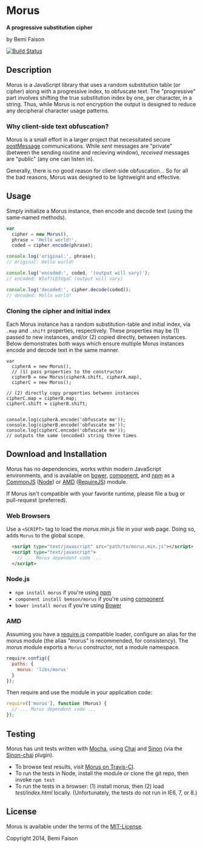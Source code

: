 # Morus

**A progressive substitution cipher**

by Bemi Faison

[![Build Status](https://travis-ci.org/bemson/morus.png?branch=master)](https://travis-ci.org/bemson/morus)


## Description

Morus is a JavaScript library that uses a random substitution table (or cipher) along with a progressive index, to obfuscate text. The "progressive" part involves shifting the true substitution index by one, per character, in a string. Thus, while Morus is _not_ encryption the output is designed to reduce any decipheral character usage patterns.

### Why client-side text obfuscation?

Morus is a small effort in a larger project that necessitated secure [postMessage](https://developer.mozilla.org/en-US/docs/Web/API/Window.postMessage) communications. While _sent_ messages are "private" (between the sending routine and recieving window), _received_ messages are "public" (any one can listen in).

Generally, there is no good reason for client-side obfuscation... So for all the bad reasons, Morus was designed to be lightweight and effective.


## Usage

Simply initialize a Morus instance, then encode and decode text (using the same-named methods).

```js
var
  cipher = new Morus(),
  phrase = 'Hello world!',
  coded = cipher.encode(phrase);

console.log('original:', phrase);
// original: Hello world!

console.log('encoded:', coded, '(output will vary)');
// encoded: W1af)L@3VgaC (output will vary)

console.log('decoded:', cipher.decode(coded));
// decoded: Hello world!
```

### Cloning the cipher and initial index

Each Morus instance has a random substitution-table and initial index, via `.map` and `.shift` properties, respectively. These properties may be (1) passed to new instances, and/or (2) copied directly, between instances. Below demonstrates both ways which ensure multiple Morus instances encode and decode text in the same manner.

```
var
  cipherA = new Morus(),
  // (1) pass properties to the constructor
  cipherB = new Morus(cipherA.shift, cipherA.map),
  cipherC = new Morus();

// (2) directly copy properties between instances
cipherC.map = cipherB.map;
cipherC.shift = cipherB.shift;


console.log(cipherA.encode('obfuscate me'));
console.log(cipherB.encode('obfuscate me'));
console.log(cipherC.encode('obfuscate me'));
// outputs the same (encoded) string three times
```


## Download and Installation

Morus has no dependencies, works within modern JavaScript environments,
and is available on [bower](http://bower.io/search/?q=morus), [component](http://component.github.io/component.io), and [npm](https://www.npmjs.org/package/morus) as a [CommonJS](http://wiki.commonjs.org/wiki/CommonJS) ([Node](http://nodejs.org/)) or [AMD](http://wiki.commonjs.org/wiki/Modules/AsynchronousDefinition) ([RequireJS](http://requirejs.org)) module.

If Morus isn't compatible with your favorite runtime, please file a bug or pull-request (preferred).

### Web Browsers

Use a `<SCRIPT>` tag to load the _morus.min.js_ file in your web page. Doing so, adds `Morus` to the global scope.

```html
  <script type="text/javascript" src="path/to/morus.min.js"></script>
  <script type="text/javascript">
    // ... Morus dependent code ...
  </script>
```

### Node.js

  * `npm install morus` if you're using [npm](http://npmjs.org/)
  * `component install bemson/morus` if you're using [component](https://github.com/component/component)
  * `bower install morus` if you're using [Bower](http://bower.io)

### AMD

Assuming you have a [require.js](http://requirejs.org/) compatible loader, configure an alias for the morus module (the alias "morus" is recommended, for consistency). The _morus_ module exports a `Morus` constructor, not a module namespace.

```js
require.config({
  paths: {
    morus: 'libs/morus'
  }
});
```

Then require and use the module in your application code:

```js
require(['morus'], function (Morus) {
  // ... Morus dependent code ...
});
```


## Testing

Morus has unit tests written with [Mocha](http://visionmedia.github.io/mocha), using [Chai](http://chaijs.com/) and [Sinon](http://sinonjs.org) (via the [Sinon-chai](http://chaijs.com/plugins/sinon-chai) plugin).

  * To browse test results, visit [Morus on Travis-CI](https://travis-ci.org/bemson/morus).
  * To run the tests in Node, install the module or clone the git repo, then invoke `npm test`
  * To run the tests in a browser: (1) install morus, then (2) load _test/index.html_ locally. (Unfortunately, the tests do not run in IE6, 7, or 8.)


## License

Morus is available under the terms of the [MIT-License](http://en.wikipedia.org/wiki/MIT_License#License_terms).

Copyright 2014, Bemi Faison
